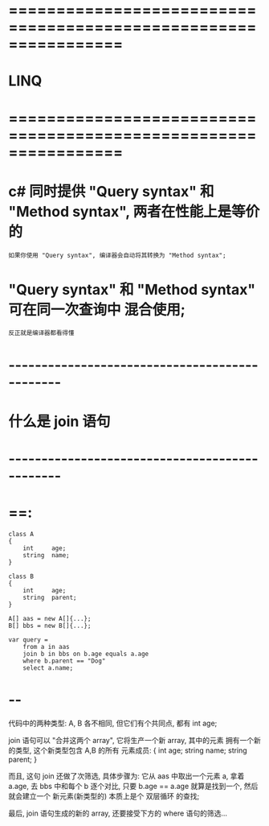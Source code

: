 # ================================================================ #
#              LINQ   
# ================================================================ #


# c# 同时提供 "Query syntax" 和 "Method syntax", 两者在性能上是等价的
    如果你使用 "Query syntax", 编译器会自动将其转换为 "Method syntax";

# "Query syntax" 和 "Method syntax" 可在同一次查询中 混合使用;
    反正就是编译器都看得懂



# ---------------------------------------------- #
#      什么是 join 语句
# ---------------------------------------------- #

# ==:
    class A
    {
        int     age;
        string  name;
    }

    class B
    {
        int     age;
        string  parent;
    }

    A[] aas = new A[]{...};
    B[] bbs = new B[]{...};

    var query = 
        from a in aas
        join b in bbs on b.age equals a.age 
        where b.parent == "Dog"
        select a.name;
# --
代码中的两种类型: A, B 各不相同, 但它们有个共同点, 都有 int age;

join 语句可以 "合并这两个 array", 它将生产一个新 array, 其中的元素
拥有一个新的类型, 这个新类型包含 A,B 的所有 元素成员:
{
    int     age;
    string  name;
    string  parent;
}

而且, 这句 join 还做了次筛选, 具体步骤为:
它从 aas 中取出一个元素 a, 拿着 a.age, 去 bbs 中和每个 b 逐个对比, 只要 b.age == a.age 
就算是找到一个, 然后就会建立一个 新元素(新类型的)
本质上是个 双层循环 的查找;

最后, join 语句生成的新的 array, 还要接受下方的 where 语句的筛选...




















